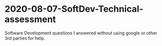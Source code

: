 # 2020-08-07-SoftDev-Technical-assessment
Software Development questions I answered without using google or other 3rd parties for help.
